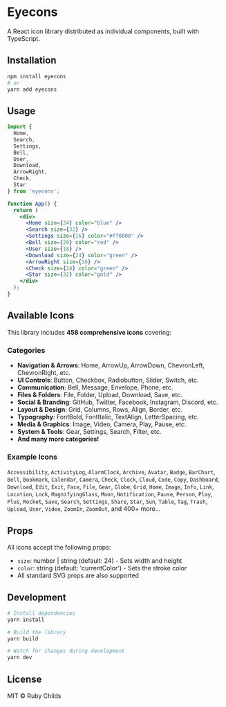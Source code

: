 # Eyecons

A React icon library distributed as individual components, built with TypeScript.

## Installation

```bash
npm install eyecons
# or
yarn add eyecons
```

## Usage

```jsx
import { 
  Home, 
  Search, 
  Settings, 
  Bell, 
  User, 
  Download, 
  ArrowRight,
  Check,
  Star 
} from 'eyecons';

function App() {
  return (
    <div>
      <Home size={24} color="blue" />
      <Search size={32} />
      <Settings size={16} color="#ff0000" />
      <Bell size={20} color="red" />
      <User size={18} />
      <Download size={24} color="green" />
      <ArrowRight size={16} />
      <Check size={24} color="green" />
      <Star size={32} color="gold" />
    </div>
  );
}
```

## Available Icons

This library includes **458 comprehensive icons** covering:

### Categories
- **Navigation & Arrows**: Home, ArrowUp, ArrowDown, ChevronLeft, ChevronRight, etc.
- **UI Controls**: Button, Checkbox, Radiobutton, Slider, Switch, etc.
- **Communication**: Bell, Message, Envelope, Phone, etc.  
- **Files & Folders**: File, Folder, Upload, Download, Save, etc.
- **Social & Branding**: GitHub, Twitter, Facebook, Instagram, Discord, etc.
- **Layout & Design**: Grid, Columns, Rows, Align, Border, etc.
- **Typography**: FontBold, FontItalic, TextAlign, LetterSpacing, etc.
- **Media & Graphics**: Image, Video, Camera, Play, Pause, etc.
- **System & Tools**: Gear, Settings, Search, Filter, etc.
- **And many more categories!**

### Example Icons
`Accessibility`, `ActivityLog`, `AlarmClock`, `Archive`, `Avatar`, `Badge`, `BarChart`, `Bell`, `Bookmark`, `Calendar`, `Camera`, `Check`, `Clock`, `Cloud`, `Code`, `Copy`, `Dashboard`, `Download`, `Edit`, `Exit`, `Face`, `File`, `Gear`, `Globe`, `Grid`, `Home`, `Image`, `Info`, `Link`, `Location`, `Lock`, `MagnifyingGlass`, `Moon`, `Notification`, `Pause`, `Person`, `Play`, `Plus`, `Rocket`, `Save`, `Search`, `Settings`, `Share`, `Star`, `Sun`, `Table`, `Tag`, `Trash`, `Upload`, `User`, `Video`, `ZoomIn`, `ZoomOut`, and 400+ more...

## Props

All icons accept the following props:

- `size`: number | string (default: 24) - Sets width and height
- `color`: string (default: 'currentColor') - Sets the stroke color
- All standard SVG props are also supported

## Development

```bash
# Install dependencies
yarn install

# Build the library
yarn build

# Watch for changes during development
yarn dev
```

## License

MIT © Ruby Childs

